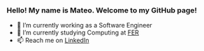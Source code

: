 ### Hello! My name is Mateo. Welcome to my GitHub page!

- 🔭 I’m currently working as a Software Engineer
- 🌱 I’m currently studying Computing at [FER](https://www.fer.unizg.hr/)
- 📫 Reach me on [LinkedIn](https://www.linkedin.com/in/mateo-jaksic/)
